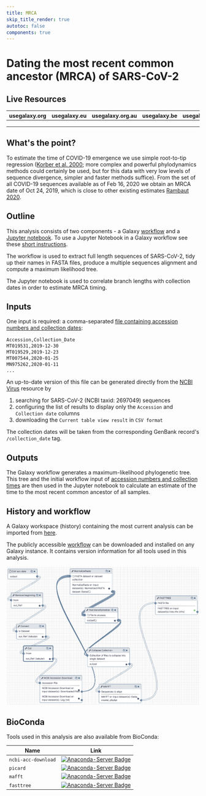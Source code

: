 ```yaml
---
title: MRCA
skip_title_render: true
autotoc: false
components: true
---
```


# Dating the most recent common ancestor (MRCA) of SARS-CoV-2

## Live Resources

| usegalaxy.org | usegalaxy.eu | usegalaxy.org.au | usegalaxy.be | usegalaxy.fr |
|:--------:|:------------:|:------------:|:------------:|:------------:|
| <FlatShield label="workflow" message="run" href="https://usegalaxy.org/u/aun1/w/mrca" alt="Galaxy workflow" /> | <FlatShield label="workflow" message="run" href="https://usegalaxy.eu/u/wolfgang-maier/w/covid-19-mrca-analysis" alt="Galaxy workflow" /> | <FlatShield label="workflow" message="run" href="https://usegalaxy.org.au/u/simongladman/w/covid-19-mcra" alt="Galaxy workflow" /> | <FlatShield label="workflow" message="run" href="https://usegalaxy.be/u/ieguinoa/w/covid-19-mcra" alt="Galaxy workflow" /> | <FlatShield label="workflow" message="run" href="https://usegalaxy.fr/u/lecorguille/w/covid-19-mrca-analysis" alt="Galaxy workflow" /> |
| <FlatShield label="history" message="view" href="https://usegalaxy.org/u/aun1/h/covid-19-mrca-date" alt="Galaxy history" /> | <FlatShield label="history" message="view" href="https://usegalaxy.eu/u/wolfgang-maier/h/covid-19-mrca-analysis" alt="Galaxy history" /> | <FlatShield label="history" message="view" href="https://usegalaxy.org.au/u/simongladman/h/covid-19-mcra" alt="Galaxy history" /> | <FlatShield label="history" message="view" href="https://usegalaxy.be/u/ieguinoa/h/covid-19-mrca" alt="Galaxy history" /> | <FlatShield label="history" message="view" href="https://usegalaxy.fr/u/lecorguille/h/covid-19-mrca-date" alt="Galaxy history" /> |
| <FlatShield label="Jupyter Notebook" color="blue" message="run" href="./MRCA_Estimation_Notebook.ipynb" alt="Jupyter Notebook" /> | <FlatShield label="Jupyter Notebook" color="blue" message="run" href="./MRCA_Estimation_Notebook.ipynb" alt="Jupyter Notebook" /> | <FlatShield label="Jupyter Notebook" color="blue" message="run" href="./MRCA_Estimation_Notebook.ipynb" alt="Jupyter Notebook" /> | <FlatShield label="Jupyter Notebook" color="blue" message="run" href="./MRCA_Estimation_Notebook.ipynb" alt="Jupyter Notebook" /> | <FlatShield label="Jupyter Notebook" color="orange" message="extern" href="./MRCA_Estimation_Notebook.ipynb" alt="Jupyter Notebook" /> |

##  What's the point?

To estimate the time of COVID-19 emergence we use simple root-to-tip regression ([Korber et al. 2000](https://www.ncbi.nlm.nih.gov/pubmed/10846155); more complex and powerful phylodynamics methods could certainly be used, but for this data with very low levels of sequence divergence, simpler and faster methods suffice). From the set of all COVID-19 sequences available as of Feb 16, 2020 we obtain an MRCA date of Oct 24, 2019, which is close to other existing estimates [Rambaut 2020](http://virological.org/t/phylodynamic-analysis-115-genomes-20-feb-2020/356).

## Outline

This analysis consists of two components - a Galaxy [workflow](#history-and-workflow) and a [Jupyter notebook](./MRCA_Estimation_Notebook.ipynb). To use a Jupyter Notebook in a Galaxy workflow see these [short instructions](https://galaxyproject.github.io/training-material/topics/galaxy-ui/tutorials/galaxy-intro-jupyter/tutorial.html#open-a-notebook).

The workflow is used to extract full length sequences of SARS-CoV-2, tidy up their names in FASTA files, produce a multiple sequences alignment and compute a maximum likelihood tree.

The Jupyter notebook is used to correlate branch lengths with collection dates in order to estimate MRCA timing.

## Inputs

One input is required: a comma-separated [file containing accession numbers and collection dates](./acc_date.csv):

```
Accession,Collection_Date
MT019531,2019-12-30
MT019529,2019-12-23
MT007544,2020-01-25
MN975262,2020-01-11
...
```

An up-to-date version of this file can be generated directly from the [NCBI Virus](https://www.ncbi.nlm.nih.gov/labs/virus/) resource by

1. searching for SARS-CoV-2 (NCBI taxid: 2697049) sequences
2. configuring the list of results to display only the `Accession` and `Collection date` columns
3. downloading the `Current table view result` in `CSV format`

The collection dates will be taken from the corresponding GenBank record's `/collection_date` tag.

## Outputs

The Galaxy workflow generates a maximum-likelihood phylogenetic tree. This tree and the initial workflow input of [accession numbers and collection times](./acc_date.csv) are then used in the Jupyter notebook to calculate an estimate of the time to the most recent common ancestor of all samples.

## History and workflow

A Galaxy workspace (history) containing the most current analysis can be imported from [here](https://usegalaxy.org/u/aun1/h/covid-19-mrca-date).

The publicly accessible [workflow](https://usegalaxy.org/u/aun1/w/mrca) can be downloaded and installed on any Galaxy instance. It contains version information for all tools used in this analysis.

![](./mrca_wf.png)

## BioConda

Tools used in this analysis are also available from BioConda:

| Name | Link |
|------|----------------|
| `ncbi-acc-download` | [![Anaconda-Server Badge](https://anaconda.org/bioconda/ncbi-acc-download/badges/version.svg)](https://anaconda.org/bioconda/ncbi-acc-download) |
| `picard` | [![Anaconda-Server Badge](https://anaconda.org/bioconda/picard/badges/version.svg)](https://anaconda.org/bioconda/picard) |
| `mafft` | [![Anaconda-Server Badge](https://anaconda.org/bioconda/mafft/badges/version.svg)](https://anaconda.org/bioconda/mafft) |
| `fasttree` | [![Anaconda-Server Badge](https://anaconda.org/bioconda/fasttree/badges/version.svg)](https://anaconda.org/bioconda/fasttree) |
